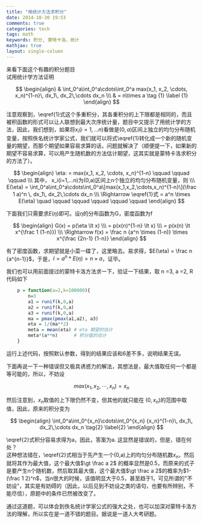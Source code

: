 ```yaml
---
title: "用统计方法求积分"
date: 2014-10-30 19:53
comments: true
categories: tech
tags: math
keywords: 积分, 蒙特卡洛，统计
mathjax: true
layout: single-column
---
```


来看下面这个有趣的积分题目  
试用统计学方法证明  
<!--more-->
$$
\begin{align}
& \int_0^a\int_0^a\cdots\int_0^a max(x_1, x_2, \cdots, x_n)^{1-n}\, dx_1\, dx_2\,\cdots dx_n \\\
& = n\times a \tag {1} \label {1}
\end{align}
$$


注意观察到，\eqref{1}式这个多重积分，其各重积分的上下限都是相同的，而且被积函数的形式可以让人联想到最大次序统计量，题目中又提示了用统计学的方法，因此，我们想到，如果将$x_i(i=1,...n)$看做是$(0,a)$区间上独立的均匀分布随机变量，按照佚名统计学家公式，我们就可以将式\eqref{1}转化成一个新的随机变量的期望，而那个期望如果容易求算的话，问题就解决了（顺便提一下，如果新的期望不容易求算，可以用产生随机数的方法估计期望，这其实就是蒙特卡洛求积分的方法了）。

$$
\begin{align}
\eta: = max(x_1, x_2, \cdots, x_n)^{1-n} \qquad \qquad \qquad  \\\
其中， x_i(i=1,...n)为(0,a)区间上n个独立的均匀分布随机变量，则  \\\
E(\eta) = \int_0^a\int_0^a\cdots\int_0^a\[max(x_1,x_2,\cdots,x_n)^{1-n}\](\frac 1 a)^n \, dx_1\, dx_2\,\cdots dx_n \\\
\Rightarrow \eqref{1}式 = a^n \times E(\eta) \quad \qquad \qquad \qquad \qquad \qquad
\end{align}
$$

下面我们只需要求$E(\eta)$即可。设$\eta$的分布函数为G，密度函数为f

$$
\begin{align}
G(x)  = p(\eta \lt x) \\\
= p(x(n)^{1-n} \lt x) \\\
= p(x(n) \lt x^{\frac 1 {1-n}}) \\\
\Rightarrow f(x) = \frac n {a^n \times (1-n)} \times x^{\frac {2n-1} {1-n}}
\end{align}
$$

有了密度函数，求期望就是小菜一碟了，这里略去。易求得，$E(\eta) = \frac n {a^{n-1}}$，于是，$I = a^n * E(\eta) = n\times a$，证毕。

我们也可以用前面提过的蒙特卡洛方法求一下，验证一下结果，取 n =3, a =2, R代码如下

```r
    p = function(a=2,k=100000){
        n=3
        a1 = runif(k,0,a)
        a2 = runif(k,0,a)
        a3 = runif(k,0,a)
        ma = pmax(pmax(a1,a2), a3)
        eta = 1/(ma**2)
        meta = mean(eta) # eta 期望的估计
        meta*(a**n)      # 积分值的估计
    }
```

运行上述代码，按照默认参数，得到的结果应该和6差不多，说明结果无误。

下面再说一下一种错误但又极具诱惑力的解法，其想法是，最大值取任何一个都是等可能的，所以，不妨设

$$
max(x_1, x_2,\cdots, x_n)=x_n
$$

然后注意到，$x_n$取值的上下限仍然不变，但其他的就只能在 $(0,x_n)$的范围中取值，因此，原来的积分变为

$$
\begin{align}
\int_0^a\int_0^{x_n}\cdots\int_0^{x_n} {x_n}^{1-n}\, dx_1\, dx_2\,\cdots dx_n \tag{2} \label{2}
\end{align}
$$

\eqref{2}式积分容易求得为a，因此，答案为a. 这显然是错误的，但是，错在何处？  
这种想法错在，\eqref{2}式相当于先产生一个(0,a)上的均匀分布随机数$x_n$，然后就将其作为最大值，这个最大值$\gt \frac a 2$ 的概率显然是0.5，而原来的式子是要产生n个随机数，然后取其最大值，这个最大值$\gt \frac a 2$的概率为$1- (\frac 1 2)^n$，当n很大的时候，该值明显大于0.5，甚至趋于1，可见所谓的"不妨设"，其实是有妨碍的（因此，以后见到不妨设之类的语句，也要有所辨别，不能尽信），原题中的条件已然被改变了。

通过这道题，可以体会到佚名统计学家公式的强大之处，也可以加深对蒙特卡洛方法的理解，所以实在是一道不错的题目。据说是一道人大考研题。


